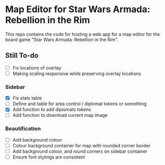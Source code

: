 # Map Editor for Star Wars Armada: Rebellion in the Rim

This repo contains the code for hosting a web app for a map editor for the board game "Star Wars Armada: Rebellion in the Rim".

## Still To-do

- [ ] Fix locations of overlay
- [ ] Making scaling responsive while preserving overlay locations

### Sidebar

- [x] Fix stats table
- [ ] Define and table for area control / diplomat tokens or something
- [x] Add function to add diplomats tokens
- [ ] Add function to download current map image

### Beautification

- [ ] Add background colour
- [ ] Colour background container for map with rounded corner border
- [ ] Add background colour, and round corners on sidebar container
- [ ] Ensure font stylings are consistent